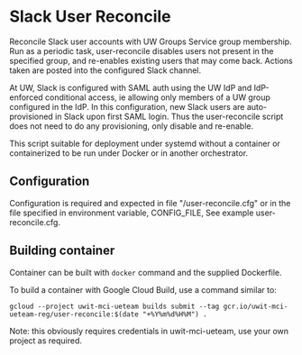 # Slack User Reconcile

Reconcile Slack user accounts with UW Groups Service group membership. Run as a periodic task, user-reconcile disables users not present in the specified group, and re-enables existing users that may come back. Actions taken are posted into the configured Slack channel.

At UW, Slack is configured with SAML auth using the UW IdP and IdP-enforced conditional access, ie allowing only members of a UW group configured in the IdP. In this configuration, new Slack users are auto-provisioned in Slack upon first SAML login. Thus the user-reconcile script does not need to do any provisioning, only disable and re-enable.

This script suitable for deployment under systemd without a container or containerized to be run under Docker or in another orchestrator.

## Configuration
Configuration is required and expected in file "/user-reconcile.cfg" or in the file specified in environment variable, CONFIG_FILE, See example user-reconcile.cfg.

## Building container
Container can be built with `docker` command and the supplied Dockerfile.

To build a container with Google Cloud Build, use a command similar to:

```gcloud --project uwit-mci-ueteam builds submit --tag gcr.io/uwit-mci-ueteam-reg/user-reconcile:$(date "+%Y%m%d%H%M") .```

Note: this obviously requires credentials in uwit-mci-ueteam, use your own project as required.
